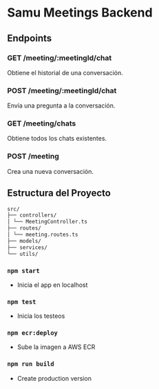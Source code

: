 # Samu Meetings Backend

## Endpoints

### GET /meeting/:meetingId/chat
Obtiene el historial de una conversación.

### POST /meeting/:meetingId/chat
Envía una pregunta a la conversación.

### GET /meeting/chats
Obtiene todos los chats existentes.

### POST /meeting
Crea una nueva conversación.

## Estructura del Proyecto

```bash
src/
├── controllers/
│ └── MeetingController.ts
├── routes/
│ └── meeting.routes.ts
├── models/
├── services/
└── utils/
```


### `npm start`
- Inicia el app en localhost

### `npm test`
- Inicia los testeos

### `npm ecr:deploy`
- Sube la imagen a AWS ECR

### `npm run build`
- Create production version
